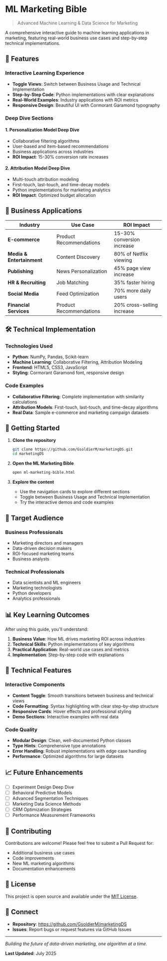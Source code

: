 # ML Marketing Bible

> Advanced Machine Learning & Data Science for Marketing

A comprehensive interactive guide to machine learning applications in marketing, featuring real-world business use cases and step-by-step technical implementations.

## 🚀 Features

### Interactive Learning Experience
- **Toggle Views**: Switch between Business Usage and Technical Implementation
- **Step-by-Step Code**: Python implementations with clear explanations
- **Real-World Examples**: Industry applications with ROI metrics
- **Responsive Design**: Beautiful UI with Cormorant Garamond typography

### Deep Dive Sections

#### 1. **Personalization Model Deep Dive**
- Collaborative filtering algorithms
- User-based and item-based recommendations
- Business applications across industries
- **ROI Impact**: 15-30% conversion rate increases

#### 2. **Attribution Model Deep Dive**
- Multi-touch attribution modeling
- First-touch, last-touch, and time-decay models
- Python implementations for marketing analytics
- **ROI Impact**: Optimized budget allocation

## 🏢 Business Applications

| Industry | Use Case | ROI Impact |
|----------|----------|------------|
| **E-commerce** | Product Recommendations | 15-30% conversion increase |
| **Media & Entertainment** | Content Discovery | 80% of Netflix viewing |
| **Publishing** | News Personalization | 45% page view increase |
| **HR & Recruiting** | Job Matching | 35% faster hiring |
| **Social Media** | Feed Optimization | 70% more daily users |
| **Financial Services** | Product Recommendations | 20% cross-selling increase |

## 🛠 Technical Implementation

### Technologies Used
- **Python**: NumPy, Pandas, Scikit-learn
- **Machine Learning**: Collaborative Filtering, Attribution Modeling
- **Frontend**: HTML5, CSS3, JavaScript
- **Styling**: Cormorant Garamond font, responsive design

### Code Examples
- **Collaborative Filtering**: Complete implementation with similarity calculations
- **Attribution Models**: First-touch, last-touch, and time-decay algorithms
- **Real Data**: Sample e-commerce and marketing campaign datasets

## 📖 Getting Started

1. **Clone the repository**
   ```bash
   git clone https://github.com/GsoldierM/marketingDS.git
   cd marketingDS
   ```

2. **Open the ML Marketing Bible**
   ```bash
   open ml-marketing-bible.html
   ```

3. **Explore the content**
   - Use the navigation cards to explore different sections
   - Toggle between Business Usage and Technical Implementation
   - Try the interactive demos and code examples

## 🎯 Target Audience

### Business Professionals
- Marketing directors and managers
- Data-driven decision makers
- ROI-focused marketing teams
- Business analysts

### Technical Professionals
- Data scientists and ML engineers
- Marketing technologists
- Python developers
- Analytics professionals

## 📊 Key Learning Outcomes

After using this guide, you'll understand:

1. **Business Value**: How ML drives marketing ROI across industries
2. **Technical Skills**: Python implementations of key algorithms
3. **Practical Application**: Real-world use cases and metrics
4. **Implementation**: Step-by-step code with explanations

## 🔧 Technical Features

### Interactive Components
- **Content Toggle**: Smooth transitions between business and technical views
- **Code Formatting**: Syntax highlighting with clear step-by-step structure
- **Responsive Cards**: Hover effects and professional styling
- **Demo Sections**: Interactive examples with real data

### Code Quality
- **Modular Design**: Clean, well-documented Python classes
- **Type Hints**: Comprehensive type annotations
- **Error Handling**: Robust implementations with edge case handling
- **Performance**: Optimized algorithms for large datasets

## 📈 Future Enhancements

- [ ] Experiment Design Deep Dive
- [ ] Behavioral Predictive Models
- [ ] Advanced Segmentation Techniques
- [ ] Marketing Data Science Methods
- [ ] CRM Optimization Strategies
- [ ] Performance Measurement Frameworks

## 📝 Contributing

Contributions are welcome! Please feel free to submit a Pull Request for:
- Additional business use cases
- Code improvements
- New ML marketing algorithms
- Documentation enhancements

## 📄 License

This project is open source and available under the [MIT License](LICENSE).

## 🤝 Connect

- **Repository**: https://github.com/GsoldierM/marketingDS
- **Issues**: Report bugs or request features via GitHub Issues

---

*Building the future of data-driven marketing, one algorithm at a time.*

**Last Updated**: July 2025